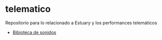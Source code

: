 # telematico
Repositorio para lo relacionado a Estuary y los performances telemáticos

+ [Bibioteca de sonidos](sonidos/bibiloSonidos.json)
